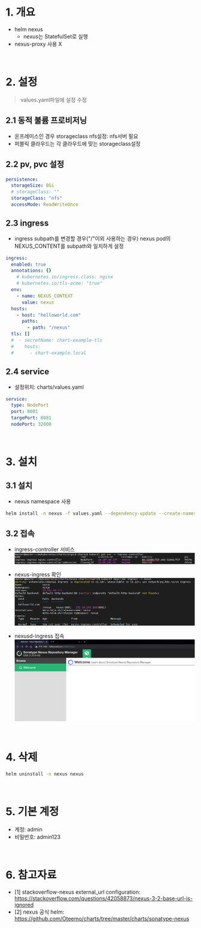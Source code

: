 # 1. 개요
* helm nexus
    * nexus는 StatefulSet로 실행
* nexus-proxy 사용 X

<br>

# 2. 설정
> values.yaml파일에 설정 수정
## 2.1 동적 불륨 프로비저닝
* 온프레미스인 경우 storageclass nfs설정: nfs서버 필요
* 퍼블릭 클라우드는 각 클라우드에 맞는 storageclass설정
## 2.2 pv, pvc 설정
```yaml
persistence:
  storageSize: 8Gi  
  # storageClass: ""
  storageClass: "nfs"
  accessMode: ReadWriteOnce
```
## 2.3 ingress
* ingress subpath를 변경할 경우("/"이외 사용하는 경우) nexus pod의 NEXUS_CONTENT를 subpath와 일치하게 설정
```yaml
ingress:
  enabled: true
  annotations: {}
    # kubernetes.io/ingress.class: nginx
    # kubernetes.io/tls-acme: "true"
  env:
    - name: NEXUS_CONTEXT
      value: nexus
  hosts:
    - host: "helloworld.com"
      paths: 
        - path: "/nexus"
  tls: []
  #  - secretName: chart-example-tls
  #    hosts:
  #      - chart-example.local
```

## 2.4 service 
* 설정위치: charts/values.yaml
```yaml
service:
  type: NodePort
  port: 8081
  targePort: 8081
  nodePort: 32000
```

<br>

# 3. 설치
## 3.1 설치
* nexus namespace 사용
```sh
helm install -n nexus -f values.yaml --dependency-update --create-namespace nexus ./charts
```

## 3.2 접속
* ingress-controller 서비스
![](./imgs/svc.png)

* nexus-ingress 확인
![](./imgs/nexus_ingress.png)

* nexusd-ingress 접속
![](./imgs/success.png)

<br>

# 4. 삭제
```sh
helm uninstall -n nexus nexus
```

<br>

# 5. 기본 계정
* 계정: admin
* 비밀번호: admin123

<br>

# 6. 참고자료
* [1] stackoverflow-nexus external_url configuration: https://stackoverflow.com/questions/42058873/nexus-3-2-base-url-is-ignored
* [2] nexus 공식 helm: https://github.com/Oteemo/charts/tree/master/charts/sonatype-nexus